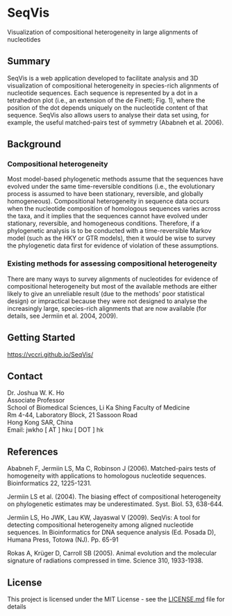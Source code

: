 # SeqVis

Visualization of compositional heterogeneity in large alignments of nucleotides

## Summary

SeqVis is a web application developed to facilitate analysis and 3D visualization of compositional heterogeneity in species-rich alignments of nucleotide sequences. Each sequence is represented by a dot in a tetrahedron plot (i.e., an extension of the de Finetti; Fig. 1), where the position of the dot depends uniquely on the nucleotide content of that sequence. SeqVis also allows users to analyse their data set using, for example, the useful matched-pairs test of symmetry (Ababneh et al. 2006).

## Background

### Compositional heterogeneity

Most model-based phylogenetic methods assume that the sequences have evolved under the same time-reversible conditions (i.e., the evolutionary process is assumed to have been stationary, reversible, and globally homogeneous). Compositional heterogeneity in sequence data occurs when the nucleotide composition of homologous sequences varies across the taxa, and it implies that the sequences cannot have evolved under stationary, reversible, and homogeneous conditions. Therefore, if a phylogenetic analysis is to be conducted with a time-reversible Markov model (such as the HKY or GTR models), then it would be wise to survey the phylogenetic data first for evidence of violation of these assumptions.

### Existing methods for assessing compositional heterogeneity

There are many ways to survey alignments of nucleotides for evidence of compositional heterogeneity but most of the available methods are either likely to give an unreliable result (due to the methods' poor statistical design) or impractical because they were not designed to analyse the increasingly large, species-rich alignments that are now available (for details, see Jermiin et al. 2004, 2009).

## Getting Started

https://vccri.github.io/SeqVis/


## Contact

Dr. Joshua W. K. Ho<br />
Associate Professor<br />
School of Biomedical Sciences, Li Ka Shing Faculty of Medicine<br />
Rm 4-44, Laboratory Block, 21 Sassoon Road<br />
Hong Kong SAR, China<br />
Email: jwkho [ AT ] hku [ DOT ] hk 

## References
Ababneh F, Jermiin LS, Ma C, Robinson J (2006). Matched-pairs tests of homogeneity with applications to homologous nucleotide sequences. Bioinformatics 22, 1225-1231.<br /> 

Jermiin LS et al. (2004). The biasing effect of compositional heterogeneity on phylogenetic estimates may be underestimated. Syst. Biol. 53, 638-644.<br /> 

Jermiin LS, Ho JWK, Lau KW, Jayaswal V (2009). SeqVis: A tool for detecting compositional heterogeneity among aligned nucleotide sequences. In Bioinformatics for DNA sequence analysis (Ed. Posada D), Humana Press, Totowa (NJ). Pp. 65-91<br /> 

Rokas A, Krüger D, Carroll SB (2005). Animal evolution and the molecular signature of radiations compressed in time. Science 310, 1933-1938.<br />

## License

This project is licensed under the MIT License - see the [LICENSE.md](LICENSE.md) file for details

